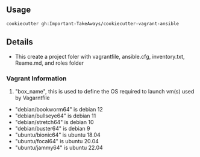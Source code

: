 ## Usage

```
cookiecutter gh:Important-TakeAways/cookiecutter-vagrant-ansible
```

## Details
- This create a project foler with vagrantfile, ansible.cfg, inventory.txt, Reame.md, and roles folder


### Vagrant Information
1. "box_name", this is used to define the OS required to launch vm(s) used by Vagarntfile
- "debian/bookworm64" is debian 12
- "debian/bullseye64" is debian 11
- "debian/stretch64" is debian 10
- "debian/buster64" is debian 9
- "ubuntu/bionic64" is ubuntu 18.04
- "ubuntu/focal64" is ubuntu 20.04
- "ubuntu/jammy64" is ubuntu 22.04